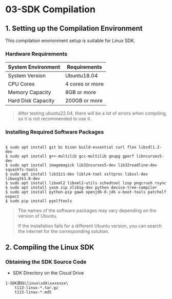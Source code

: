 # 03-SDK Compilation

## 1.  Setting up the Compilation Environment

This compilation environment setup is suitable for Linux SDK.

### Hardware Requirements
| System Environment   | Requirements          |
| ------ | ----------- |
| System Version   | Ubuntu18.04 |
| CPU Cores | 4 cores or more        |
| Memory Capacity   | 8GB or more       |
| Hard Disk Capacity   | 200GB or more     |

> After testing ubuntu22.04, there will be a lot of errors when compiling, so it is not recommended to use it.

### Installing Required Software Packages
``` shell

$ sudo apt install git bc bison build-essential curl flex libsdl1.2-dev 
$ sudo apt install g++-multilib gcc-multilib gnupg gperf libncurses5-dev 
$ sudo apt install imagemagick lib32ncurses5-dev lib32readline-dev squashfs-tools 
$ sudo apt install lib32z1-dev liblz4-tool xsltproc libssl-dev libwxgtk3.0-dev 
$ sudo apt install libxml2 libxml2-utils schedtool lzop pngcrush rsync 
$ sudo apt install yasm zip zlib1g-dev python device-tree-compiler 
$ sudo apt install python-pip gawk openjdk-8-jdk u-boot-tools patchelf expect
$ sudo pip install pyelftools

```

> The names of the software packages may vary depending on the version of Ubuntu.
>
> If the installation fails for a different Ubuntu version, you can search the internet for the corresponding solution.

## 2. Compiling the Linux SDK

### Obtaining the SDK Source Code

* SDK Directory on the Cloud Drive

``` 
1-SDK源码\linux\sdk\xxxxxxx\
	t113-linux-*.tar.gz
	t113-linux-*.md5
```

